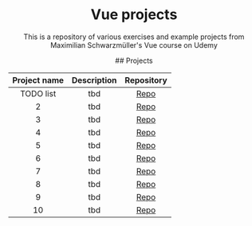 <h1 align="center">Vue projects</h1>

<p align="center">This is a repository of various exercises and example projects from Maximilian Schwarzmüller's Vue course on Udemy</p>

<div align="center"> 
## Projects

| Project name | Description | Repository |
| :------------: | :-------: | :--------: |
| TODO list | tbd  | <a href="#" target="_blank">Repo</a>  |
| 2 | tbd | <a href="#" target="_blank">Repo</a>  |
| 3 | tbd | <a href="#" target="_blank">Repo</a>  |
| 4 | tbd | <a href="#" target="_blank">Repo</a>  |
| 5 | tbd | <a href="#" target="_blank">Repo</a>  |
| 6 | tbd | <a href="#" target="_blank">Repo</a>  |
| 7 | tbd | <a href="#" target="_blank">Repo</a>  |
| 8 | tbd | <a href="#" target="_blank">Repo</a>  |
| 9 | tbd | <a href="#" target="_blank">Repo</a>  |
| 10 | tbd | <a href="#" target="_blank">Repo</a>  |
</div>
